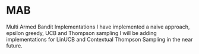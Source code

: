 # MAB
Multi Armed Bandit Implementations
I have implemented a naive approach, epsilon greedy, UCB and Thompson sampling
I will be adding implementations for LinUCB and Contextual Thompson Sampling in the near future.
